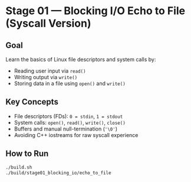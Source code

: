# Stage 01 — Blocking I/O Echo to File (Syscall Version)

## Goal

Learn the basics of Linux file descriptors and system calls by:
- Reading user input via `read()`
- Writing output via `write()`
- Storing data in a file using `open()` and `write()`

## Key Concepts

- File descriptors (FDs): `0 = stdin`, `1 = stdout`
- System calls: `open()`, `read()`, `write()`, `close()`
- Buffers and manual null-termination (`'\0'`)
- Avoiding C++ iostreams for raw syscall experience

## How to Run

```bash
./build.sh
./build/stage01_blocking_io/echo_to_file
